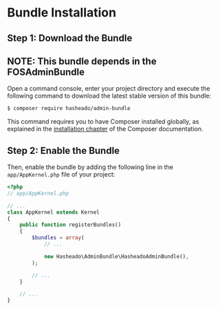 Bundle Installation
===================

Step 1: Download the Bundle
---------------------------

NOTE: This bundle depends in the FOSAdminBundle
-----------------------------------------------

Open a command console, enter your project directory and execute the
following command to download the latest stable version of this bundle:

```bash
$ composer require hasheado/admin-bundle
```

This command requires you to have Composer installed globally, as explained
in the [installation chapter](https://getcomposer.org/doc/00-intro.md)
of the Composer documentation.

Step 2: Enable the Bundle
-------------------------

Then, enable the bundle by adding the following line in the `app/AppKernel.php`
file of your project:

```php
<?php
// app/AppKernel.php

// ...
class AppKernel extends Kernel
{
    public function registerBundles()
    {
        $bundles = array(
            // ...

            new Hasheado\AdminBundle\HasheadoAdminBundle(),
        );

        // ...
    }

    // ...
}
```